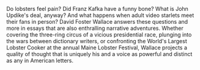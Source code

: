 Do lobsters feel pain? Did Franz Kafka have a funny bone? What is John Updike's deal, anyway? And what happens when adult video starlets meet their fans in person? David Foster Wallace answers these questions and more in essays that are also enthralling narrative adventures. Whether covering the three-ring circus of a vicious presidential race, plunging into the wars between dictionary writers, or confronting the World's Largest Lobster Cooker at the annual Maine Lobster Festival, Wallace projects a quality of thought that is uniquely his and a voice as powerful and distinct as any in American letters.